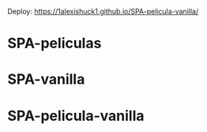 ﻿
Deploy: https://1alexishuck1.github.io/SPA-pelicula-vanilla/
 
 # SPA-peliculas
# SPA-vanilla
# SPA-pelicula-vanilla
